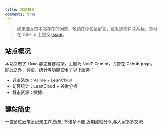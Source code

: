 ```yaml
---
title: 本站概览
comments: true
---
```

> 如果要反馈本站存在的问题，敬请在评论区留言，或发送邮件联系我，亦可在 GitHub 上提交 [Issue](https://github.com/hex-py/hex-py.github.io/issues)。

## 站点概况

本站采用了 Hexo 静态博客框架，主题为 NexT Gemini，托管在 Github page。除此之外，评论、统计等功能使用了以下服务：

* 评论系统：Valine + LeanCloud
* 访客统计：LeanCloud + 谷歌分析
* 静态资源：微博.

## 建站简史
一直通过云笔记记录工作,备忘. 有诸多不便.近期建站分享,与大家多多交流.
